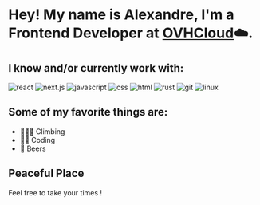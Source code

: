 # Hey! My name is Alexandre, I'm a Frontend Developer at [OVHCloud](https://www.ovhcloud.com/en/)☁️.

## I know and/or currently work with:

![react](https://img.shields.io/badge/react-61dafb?style=for-the-badge&logo=react&logoColor=black)
![next.js](https://img.shields.io/badge/next.js-000000?style=for-the-badge&logo=next.js&logoColor=white)
![javascript](https://img.shields.io/badge/javascript-f7df1e?&style=for-the-badge&logo=javascript&logoColor=black)
![css](https://img.shields.io/badge/css-007acc?&style=for-the-badge&logo=css3&logoColor=white)
![html](https://img.shields.io/badge/html-ec642a?&style=for-the-badge&logo=html5&logoColor=white)
![rust](https://img.shields.io/badge/rust-fcc624?style=for-the-badge&logo=rust&logoColor=black)
![git](https://img.shields.io/badge/git-f05032?style=for-the-badge&logo=git&logoColor=white)
![linux](https://img.shields.io/badge/linux-fcc624?style=for-the-badge&logo=linux&logoColor=black)

## Some of my favorite things are:

- 🧗🏻‍♂️ Climbing
- 🧑‍💻 Coding
- 🍺 Beers

## Peaceful Place

Feel free to take your times !
